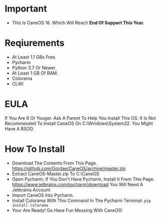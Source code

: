 # Important
* This Is CaneOS 16. Which Will Reach **End Of Support This Year.**

# Reqiurements
* At Least 1.1 GBs Free.
* Pycharm
* Python 3.7 Or Newer.
* At Least 1 GB Of RAM.
* Colorama
* CLWI

# EULA

If You Are 6 Or Youger. Ask A Parent To Help You Install This OS.
It Is Not Recommended To Install CaneOS On C:\Windows\System32.
You Might Have A BSOD.

# How To Install

* Download The Contents From This Page. https://github.com/Gordae/CaneOS/archive/master.zip
* Extract CaneOS-Master.zip To C:\CaneOS
* Open Pycharm, If You Don't Have Pycharm, Install It From This Page. https://www.jetbrains.com/pycharm/download You Will Need A Jetbrains Account.
* Import CaneOS Into Pycharm.
* Install Colorama With This Command In The Pycharm Terminal: `pip install colorama`
* Your Are Ready! Go Have Fun Messing With CaneOS!
